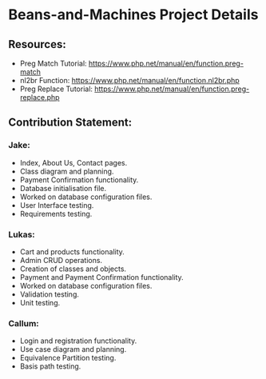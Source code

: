 # Beans-and-Machines Project Details

## Resources:
- Preg Match Tutorial: https://www.php.net/manual/en/function.preg-match
- nl2br Function: https://www.php.net/manual/en/function.nl2br.php
- Preg Replace Tutorial: https://www.php.net/manual/en/function.preg-replace.php

## Contribution Statement:
### Jake:
- Index, About Us, Contact pages.
- Class diagram and planning.
- Payment Confirmation functionality.
- Database initialisation file.
- Worked on database configuration files.
- User Interface testing.
- Requirements testing.

### Lukas:
- Cart and products functionality.
- Admin CRUD operations.
- Creation of classes and objects.
- Payment and Payment Confirmation functionality.
- Worked on database configuration files.
- Validation testing.
- Unit testing.

### Callum:
- Login and registration functionality.
- Use case diagram and planning.
- Equivalence Partition testing.
- Basis path testing.
